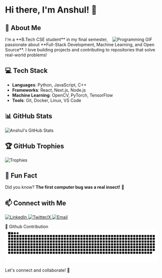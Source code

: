 # Hi there, I'm Anshul! 👋

## 🚀 About Me
<img align="right" src="https://media.giphy.com/media/Y4ak9Ki2GZCbJxAnJD/giphy.gif" width="150" alt="Programming GIF">
I'm a **B.Tech CSE student** in my final semester, passionate about **Full-Stack Development, Machine Learning, and Open Source**. I love building projects and contributing to repositories that solve real-world problems!

## 💻 Tech Stack
- **Languages**: Python, JavaScript, C++
- **Frameworks**: React, Next.js, Node.js
- **Machine Learning**: OpenCV, PyTorch, TensorFlow
- **Tools**: Git, Docker, Linux, VS Code

## 📊 GitHub Stats
![Anshul's GitHub Stats](https://github-readme-stats.vercel.app/api?username=Anshulsm12&show_icons=true&theme=radical)

## 🏆 GitHub Trophies
![Trophies](https://github-profile-trophy.vercel.app/?username=Anshulsm12&theme=darkhub)

## 🌱 Fun Fact
Did you know? **The first computer bug was a real insect!** 🐛

## 📫 Connect with Me
<p align="left">
  <a href="https://www.linkedin.com/in/anshul-singh-mehra-627019226/" target="_blank">
    <img src="https://img.shields.io/badge/LinkedIn-0077B5?style=for-the-badge&logo=linkedin&logoColor=white" alt="LinkedIn">
  </a>
  <a href="https://x.com/Czar595544" target="_blank">
    <img src="https://img.shields.io/badge/X-000000?style=for-the-badge&logo=twitter&logoColor=white" alt="Twitter/X">
  </a>
  <a href="mailto:anshulsm2802@gmail.com" target="_blank">
    <img src="https://img.shields.io/badge/Email-D14836?style=for-the-badge&logo=gmail&logoColor=white" alt="Email">
  </a>
</p>
 🐍 Github Contribution 
<picture>
  <source media="(prefers-color-scheme: dark)" srcset="https://raw.githubusercontent.com/Sxincode/Sxincode/output/github-contribution-grid-snake-dark.svg">
  <source media="(prefers-color-scheme: light)" srcset="https://raw.githubusercontent.com/Sxincode/Sxincode/output/github-contribution-grid-snake.svg">
  <img alt="github contribution grid snake animation" src="https://raw.githubusercontent.com/Sxincode/Sxincode/output/github-contribution-grid-snake.svg">
</picture>

Let's connect and collaborate! 🚀
